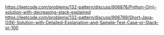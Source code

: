 https://leetcode.com/problems/132-pattern/discuss/906876/Python-O(n)-solution-with-decreasing-stack-explained
​
​
https://leetcode.com/problems/132-pattern/discuss/906789/Short-Java-O(N)-Solution-with-Detailed-Explanation-and-Sample-Test-Case-or-Stack-or-100
​
​